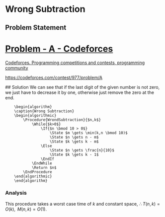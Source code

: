 # Wrong Subtraction

## Problem Statement
<div class="rich-link-card-container"><a class="rich-link-card" href="https://codeforces.com/contest/977/problem/A" target="_blank">
	<div class="rich-link-image-container">
		<div class="rich-link-image" style="background-image: url('//codeforces.org/s/26249/images/codeforces-sponsored-by-ton.png')">
	</div>
	</div>
	<div class="rich-link-card-text">
		<h1 class="rich-link-card-title">Problem - A - Codeforces</h1>
		<p class="rich-link-card-description">
		Codeforces. Programming competitions and contests, programming community
		</p>
		<p class="rich-link-href">
		https://codeforces.com/contest/977/problem/A
		</p>
	</div>
</a></div>
## Solution
We can see that if the last digit of the given number is not zero, we just have to decrease it by one, otherwise just remove the zero at the end.

```pseudo
	\begin{algorithm}
	\caption{Wrong Subtraction}
	\begin{algorithmic}
		\Procedure{WrondSubtraction}{$n,k$}
			\While{$k>0$}
				\If{$n \bmod 10 > 0$}
					\State $m \gets \min(k,n \bmod 10)$
					\State $n \gets n - m$
					\State $k \gets k - m$
				\Else
					\State $n \gets \frac{n}{10}$
					\State $k \gets k - 1$
				\EndIf
			\EndWhile
			\Return $n$
		\EndProcedure
	\end{algorithmic}
	\end{algorithm}
```

### Analysis
This procedure takes a worst case time of $k$ and constant space, $\therefore T(n,k)=O(k),\text{ }M(n,k)=O(1)$.